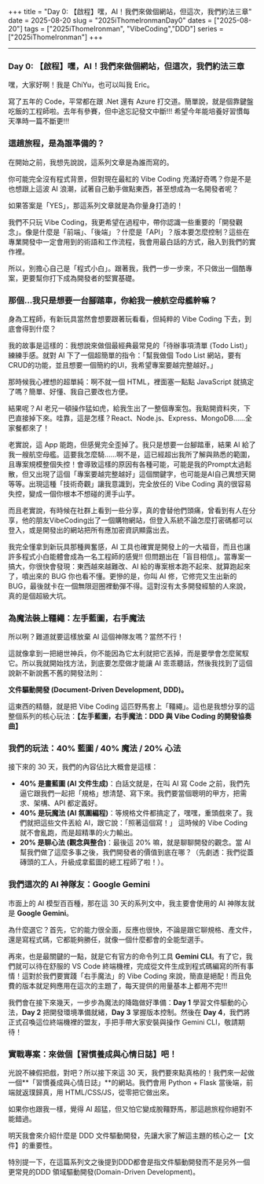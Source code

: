 +++ 
title = "Day 0: 【啟程】嘿，AI！我們來做個網站，但這次，我們約法三章" 
date = 2025-08-20 
slug = "2025iThomeIronmanDay0" 
dates = ["2025-08-20"] 
tags = ["2025iThomeIronman", "VibeCoding","DDD"] 
series = ["2025iThomeIronman"] 
+++

---

### Day 0: 【啟程】嘿，AI！我們來做個網站，但這次，我們約法三章

嘿，大家好啊！我是 ChiYu，也可以叫我 Eric。

寫了五年的 Code，平常都在跟 .Net 還有 Azure 打交道。簡單說，就是個靠鍵盤吃飯的工程師啦。去年有參賽，但中途忘記發文中斷!!! 希望今年能培養好習慣每天準時一篇不斷更!!!

### 這趟旅程，是為誰準備的？

在開始之前，我想先說說，這系列文章是為誰而寫的。

你可能完全沒有程式背景，但對現在最紅的 Vibe Coding 充滿好奇嗎？你是不是也想跟上這波 AI 浪潮，試著自己動手做點東西，甚至想成為一名開發者呢？

如果答案是「YES」，那這系列文章就是為你量身打造的！

我們不只玩 Vibe Coding，我更希望在過程中，帶你認識一些重要的「開發觀念」。像是什麼是「前端」、「後端」？什麼是「API」？版本要怎麼控制？這些在專業開發中一定會用到的術語和工作流程，我會用最白話的方式，融入到我們的實作裡。

所以，別擔心自己是「程式小白」。跟著我，我們一步一步來，不只做出一個酷專案，更要幫你打下成為開發者的堅實基礎。

### 那個…我只是想要一台腳踏車，你給我一艘航空母艦幹嘛？

身為工程師，有新玩具當然會想要跟著玩看看，但純粹的 Vibe Coding 下去，到底會得到什麼？

我的故事是這樣的：我想說來做個最經典最常見的「待辦事項清單 (Todo List)」練練手感。就對 AI 下了一個超簡單的指令：「幫我做個 Todo List 網站，要有CRUD的功能，並且想要一個簡約的UI，我希望專案要越完整越好。」

那時候我心裡想的超單純：啊不就一個 HTML，裡面塞一點點 JavaScript 就搞定了嗎？簡單、好懂、我自己要改也方便。

結果呢？AI 老兄一頓操作猛如虎，給我生出了一整個專案包。我點開資料夾，下巴直接掉下來。哇靠，這是怎樣？React、Node.js、Express、MongoDB……全家餐都來了！

老實說，這 App 能跑，但感覺完全歪掉了。我只是想要一台腳踏車，結果 AI 給了我一艘航空母艦。這要我怎麼騎……啊不是，這已經超出我所了解與熟悉的範圍，且專案規模整個失控！會導致這樣的原因有各種可能，可能是我的Prompt太過鬆散，但又出現了這個「專案要越完整越好」這個關鍵字，也可能是AI自己異想天開等等。出現這種「技術奇觀」讓我意識到，完全放任的 Vibe Coding 真的很容易失控，變成一個你根本不想碰的燙手山芋。

而且老實說，有時候在社群上看到一些分享，真的會替他們頭痛，曾看到有人在分享，他的朋友VibeCoding出了一個購物網站，但登入系統不論怎麼打密碼都可以登入，或是開發出的網站把所有應加密資訊顯露出去。

我完全懂拿到新玩具那種興奮感，AI 工具也確實是開發上的一大福音，而且也讓許多程式小白能體會成為一名工程師的感覺!! 但問題出在「盲目相信」。當專案一搞大，你很快會發現：東西越來越難改、AI 給的專案根本跑不起來、就算跑起來了，噴出來的 BUG 你也看不懂。更慘的是，你叫 AI 修，它修完又生出新的 BUG，最後就卡在一個無限迴圈裡動彈不得。這對沒有太多開發經驗的人來說，真的是個超級大坑。

### 為魔法裝上韁繩：左手藍圖，右手魔法

所以咧？難道就要這樣放棄 AI 這個神隊友嗎？當然不行！

這就像拿到一把絕世神兵，你不能因為它太利就把它丟掉，而是要學會怎麼駕馭它。所以我就開始找方法，到底要怎麼做才能讓 AI 乖乖聽話，然後我找到了這個說新不新說舊不舊的開發法則：

**文件驅動開發 (Document-Driven Development, DDD)。**

這東西的精髓，就是把 Vibe Coding 這匹野馬套上「韁繩」。這也是我想分享的這整個系列的核心玩法：**【左手藍圖，右手魔法：DDD 與 Vibe Coding 的開發協奏曲】**

### 我們的玩法：40% 藍圖 / 40% 魔法 / 20% 心法

接下來的 30 天，我們的內容佔比大概會是這樣：

- **40% 是畫藍圖 (AI 文件生成)**：白話文就是，在叫 AI 寫 Code 之前，我們先逼它跟我們一起把「規格」想清楚、寫下來。我們要當個聰明的甲方，把需求、架構、API 都定義好。
- **40% 是玩魔法 (AI 氛圍編程)**：等規格文件都搞定了，嘿嘿，重頭戲來了。我們就把這些文件丟給 AI，跟它說：「照著這個寫！」 這時候的 Vibe Coding 就不會亂跑，而是超精準的火力輸出。
- **20% 是聊心法 (觀念與整合)**：最後這 20% 嘛，就是聊聊開發的觀念。當 AI 幫我們做了這麼多事之後，我們開發者的價值到底在哪？（先劇透：我們從蓋磚頭的工人，升級成拿藍圖的總工程師了啦！）。

### 我們這次的 AI 神隊友：Google Gemini

市面上的 AI 模型百百種，那在這 30 天的系列文中，我主要會使用的 AI 神隊友就是 **Google Gemini**。

為什麼選它？首先，它的能力很全面，反應也很快，不論是跟它聊規格、產文件，還是寫程式碼，它都能夠勝任，就像一個什麼都會的全能型選手。

再來，也是最關鍵的一點，就是它有官方的命令列工具 **Gemini CLI**。有了它，我們就可以待在舒服的 VS Code 終端機裡，完成從文件生成到程式碼編寫的所有事情！這對於我們要實踐「右手魔法」的 Vibe Coding 來說，簡直是絕配！而且免費的版本就足夠應用在這次的主題了，每天提供的用量基本上都用不完!!!

我們會在接下來幾天，一步步為魔法的降臨做好準備：**Day 1** 學習文件驅動的心法，**Day 2** 把開發環境準備就緒，**Day 3** 掌握版本控制。然後在 **Day 4**，我們將正式召喚這位終端機裡的盟友，手把手帶大家安裝與操作 Gemini CLI，敬請期待！

### 實戰專案：來做個【習慣養成與心情日誌】吧！

光說不練假把戲，對吧？所以接下來這 30 天，我們要來點真格的！我們來一起做一個**「習慣養成與心情日誌」**的網站。我們會用 Python + Flask 當後端，前端就返璞歸真，用 HTML/CSS/JS，從零把它做出來。

如果你也跟我一樣，覺得 AI 超猛，但又怕它變成脫韁野馬，那這趟旅程你絕對不能錯過。

明天我會來介紹什麼是 DDD 文件驅動開發，先讓大家了解這主題的核心之一【文件】的重要性。

特別提一下，在這篇系列文之後提到DDD都會是指文件驅動開發而不是另外一個更常見的DDD 領域驅動開發(Domain-Driven Development)。

